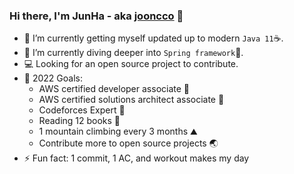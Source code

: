 ### Hi there, I'm JunHa - aka [jooncco](https://jooncco.com/profile) 👋 

<!-- [![Website](https://img.shields.io/website?label=codeSTACKr.com&style=for-the-badge&url=https%3A%2F%2Fcodestackr.com)](https://codestackr.com)
[![Twitter Follow](https://img.shields.io/twitter/follow/codeSTACKr?color=1DA1F2&logo=twitter&style=for-the-badge)](https://twitter.com/intent/follow?original_referer=https%3A%2F%2Fgithub.com%2FcodeSTACKr&screen_name=codeSTACKr) -->

- 🔭 I’m currently getting myself updated up to modern `Java 11`☕️.
- 🧜 I’m currently diving deeper into `Spring framework`🌱.
- 💻 Looking for an open source project to contribute.
- 🥅 2022 Goals:
  - AWS certified developer associate 🏅
  - AWS certified solutions architect associate 🏅
  - Codeforces Expert 🦋
  - Reading 12 books 📔
  - 1 mountain climbing every 3 months ⛰
  - Contribute more to open source projects 🌏
- ⚡ Fun fact: 1 commit, 1 AC, and workout makes my day


